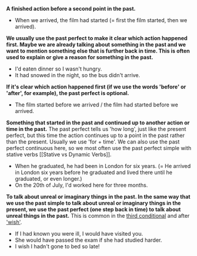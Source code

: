 **A finished action before a second point in the past.**

-   When we arrived, the film had started (= first the film started, then we arrived).

**We usually use the past perfect to make it clear which action happened first. Maybe we are already talking about something in the past and we want to mention something else that is further back in time. This is often used to explain or give a reason for something in the past.**

-   I'd eaten dinner so I wasn't hungry.
-   It had snowed in the night, so the bus didn't arrive.

**If it's clear which action happened first (if we use the words 'before' or 'after', for example), the past perfect is optional.**

-   The film started before we arrived / the film had started before we arrived.

**Something that started in the past and continued up to another action or time in the past.** The past perfect tells us 'how long', just like the present perfect, but this time the action continues up to a point in the past rather than the present. Usually we use 'for + time'. We can also use the past perfect continuous here, so we most often use the past perfect simple with stative verbs [[Stative vs Dynamic Verbs]].

-   When he graduated, he had been in London for six years. (= He arrived in London six years before he graduated and lived there until he graduated, or even longer.)
-   On the 20th of July, I'd worked here for three months.

**To talk about unreal or imaginary things in the past. In the same way that we use the past simple to talk about unreal or imaginary things in the present, we use the past perfect (one step back in time) to talk about unreal things in the past.** This is common in the [third conditional](https://www.perfect-english-grammar.com/third-conditional.html) and after ['wish'](https://www.perfect-english-grammar.com/wish.html).

-   If I had known you were ill, I would have visited you.
-   She would have passed the exam if she had studied harder.
-   I wish I hadn't gone to bed so late!